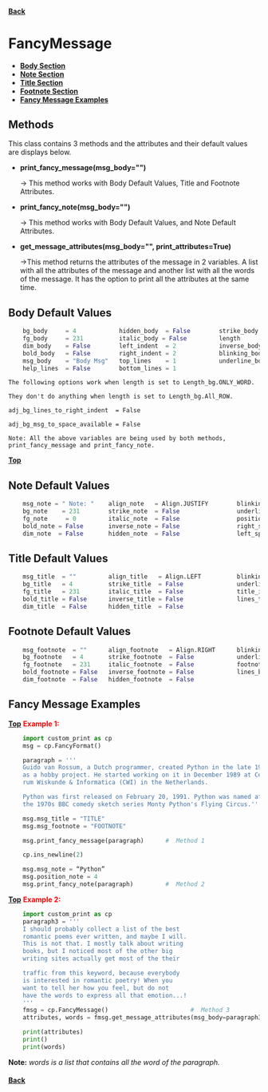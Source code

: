 #### [Back](README.md) 
# FancyMessage
<!--- # <span style="color:green"> <strong> FancyMessage </strong> </span> --->

* [**Body Section**](#body-default-values)
* [**Note Section**](#note-default-values)
* [**Title Section**](#title-default-values)
* [**Footnote Section**](#footnote-default-values)
* [**Fancy Message Examples**](#fancy-message-examples)


<!-- ---------------------------------- -->
<!-- General Section                    -->
<!-- ---------------------------------- -->
## Methods

This class contains 3 methods and the attributes and their default values are displays below.
+ **print_fancy_message(msg_body="")**

	→ This method works with Body Default Values, Title and Footnote Attributes.

+ **print_fancy_note(msg_body="")**

	→ This method works with Body Default Values, and Note Default Attributes.

+ **get_message_attributes(msg_body="", print_attributes=True)**

	→This method returns the attributes of the message in 2 variables. A list with all the attributes of the message and another list with all the words of the message. It has the option to print all the attributes at the same time.

## Body Default Values

```python
    bg_body     = 4            hidden_body  = False        strike_body    = False			
    fg_body     = 231	       italic_body = False         length         = Length_bg.ALL_ROW 
    dim_body    = False	       left_indent  = 2            inverse_body   = False			
    bold_body   = False        right_indent = 2            blinking_body  = False			
    msg_body    = "Body Msg"   top_lines    = 1            underline_body = False			
    help_lines  = False        bottom_lines = 1
```


    The following options work when length is set to Length_bg.ONLY_WORD.

    They don't do anything when length is set to Length_bg.All_ROW.

	adj_bg_lines_to_right_indent  = False

	adj_bg_msg_to_space_available = False

    Note: All the above variables are being used by both methods, print_fancy_message and print_fancy_note.


[**Top**](#fancymessage)

## Note Default Values

```python
    msg_note = " Note: "    align_note   = Align.JUSTIFY        blinking_note    = False
    bg_note    = 231        strike_note  = False                underline_note   = False
    fg_note     = 0         italic_note  = False                position_note    = 1 
    bold_note = False       inverse_note = False                right_space_note = 2
    dim_note  = False       hidden_note  = False                left_space_note	 = 2	
```

## Title Default Values

```python
    msg_title  = ""         align_title   = Align.LEFT          blinking_title      = False
    bg_title   = 4          strike_title  = False               underline_title     = False
    fg_title   = 231        italic_title  = False               title_indent		= 2
    bold_title = False      inverse_title = False               lines_title_body	= 1
    dim_title  = False      hidden_title  = False
```

## Footnote Default Values

```python
    msg_footnote  = ""      align_footnote   = Align.RIGHT      blinking_footnote   = False
    bg_footnote   = 4       strike_footnote  = False            underline_footnote  = False
    fg_footnote	  = 231     italic_footnote  = False            footnote_indent     = 2
    bold_footnote = False   inverse_footnote = False            lines_body_footnote = 1
    dim_footnote  = False   hidden_footnote  = False
```

## Fancy Message Examples
[**Top**](#fancymessage) <span style="color:red"> <strong> Example 1: </strong> </span>

```python
    import custom_print as cp
	msg = cp.FancyFormat()

	paragraph = '''
    Guido van Rossum, a Dutch programmer, created Python in the late 1980s
	as a hobby project. He started working on it in December 1989 at Cent-
	rum Wiskunde & Informatica (CWI) in the Netherlands.

    Python was first released on February 20, 1991. Python was named after
	the 1970s BBC comedy sketch series Monty Python's Flying Circus.'''

	msg.msg_title = "TITLE"
	msg.msg_footnote = "FOOTNOTE"

	msg.print_fancy_message(paragraph)		#  Method 1

	cp.ins_newline(2)

	msg.msg_note = “Python”
    msg.position_note = 4
	msg.print_fancy_note(paragraph)			#  Method 2
```

[**Top**](#fancymessage) <span style="color:red"> <strong> Example 2: </strong> </span>

```python
    import custom_print as cp
    paragraph3 = '''
    I should probably collect a list of the best
    romantic poems ever written, and maybe I will.
    This is not that. I mostly talk about writing
    books, but I noticed most of the other big
    writing sites actually get most of the their

    traffic from this keyword, because everybody
    is interested in romantic poetry! When you
    want to tell her how you feel, but do not
    have the words to express all that emotion...!
    '''
    fmsg = cp.FancyMessage()                       #  Method 3
    attributes, words = fmsg.get_message_attributes(msg_body=paragraph3, print_attributes=True)

    print(attributes)
    print()
    print(words)
```

**Note:** *words is a list that contains all the word of the paragraph.*

#### [Back](README.md)